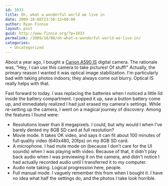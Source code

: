 ```yaml
---
id: 1033
title: Oh, what a wonderful world we live in
date: 2009-10-08T23:50:12+00:00
author: Ryan Finnie
layout: post
guid: http://www.finnie.org/?p=1033
permalink: /2009/10/08/oh-what-a-wonderful-world-we-live-in/
categories:
  - Uncategorized
---
```

About a year ago, I bought a [Canon A590 IS](http://www.usa.canon.com/consumer/controller?act=ModelInfoAct&fcategoryid=183&modelid=16336#ModelFeaturesAct) digital camera. The rationale was, "Hey, I can use this camera to take pictures! Of stuff!" Actually, the primary reason I wanted it was optical image stabilization. I'm particularly bad with taking photos indoors; they always come out blurry. Optical IS really helps with that.

Fast forward to today. I was replacing the batteries when I noticed a little lid inside the battery compartment. I popped it up, saw a button battery come up, and immediately realized I had just erased my camera's settings. While re-setting up the camera, I went on a magical journey of discovery. Among the features I found were:

  * Resolutions lower than 8 megapixels. I could, but why would I when I've barely dented my 8GB SD card at full resolution?
  * Movie mode. It takes OK video, and says it can fit about 100 minutes of full quality video (640x480, 20fps) on my 8GB SD card.
  * A microphone. I had mute mode on (because I don't care for the UI sounds) when I was playing with video. Because of that, it didn't play back audio when I was previewing it on the camera, and didn't notice I had actually recorded audio until I transferred it to my computer.
  * Audio note taking. Logical progression here, people.
  * Full manual mode. I vaguely remember this from when I bought it. I have no idea what half the settings do, and the photos I take look horrible.
